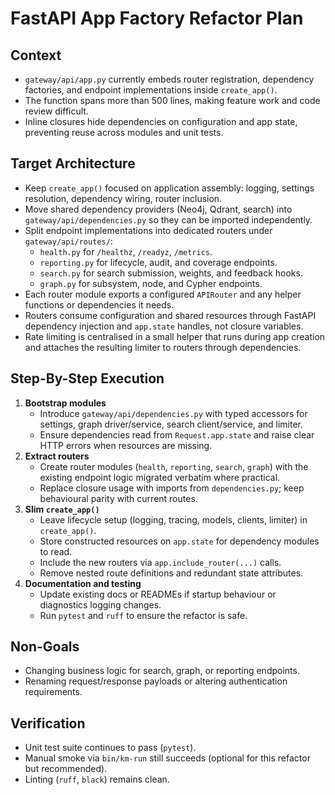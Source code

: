# FastAPI App Factory Refactor Plan

## Context
- `gateway/api/app.py` currently embeds router registration, dependency factories, and endpoint implementations inside `create_app()`.
- The function spans more than 500 lines, making feature work and code review difficult.
- Inline closures hide dependencies on configuration and app state, preventing reuse across modules and unit tests.

## Target Architecture
- Keep `create_app()` focused on application assembly: logging, settings resolution, dependency wiring, router inclusion.
- Move shared dependency providers (Neo4j, Qdrant, search) into `gateway/api/dependencies.py` so they can be imported independently.
- Split endpoint implementations into dedicated routers under `gateway/api/routes/`:
  - `health.py` for `/healthz`, `/readyz`, `/metrics`.
  - `reporting.py` for lifecycle, audit, and coverage endpoints.
  - `search.py` for search submission, weights, and feedback hooks.
  - `graph.py` for subsystem, node, and Cypher endpoints.
- Each router module exports a configured `APIRouter` and any helper functions or dependencies it needs.
- Routers consume configuration and shared resources through FastAPI dependency injection and `app.state` handles, not closure variables.
- Rate limiting is centralised in a small helper that runs during app creation and attaches the resulting limiter to routers through dependencies.

## Step-By-Step Execution
1. **Bootstrap modules**
   - Introduce `gateway/api/dependencies.py` with typed accessors for settings, graph driver/service, search client/service, and limiter.
   - Ensure dependencies read from `Request.app.state` and raise clear HTTP errors when resources are missing.
2. **Extract routers**
   - Create router modules (`health`, `reporting`, `search`, `graph`) with the existing endpoint logic migrated verbatim where practical.
   - Replace closure usage with imports from `dependencies.py`; keep behavioural parity with current routes.
3. **Slim `create_app()`**
   - Leave lifecycle setup (logging, tracing, models, clients, limiter) in `create_app()`.
   - Store constructed resources on `app.state` for dependency modules to read.
   - Include the new routers via `app.include_router(...)` calls.
   - Remove nested route definitions and redundant state attributes.
4. **Documentation and testing**
   - Update existing docs or READMEs if startup behaviour or diagnostics logging changes.
   - Run `pytest` and `ruff` to ensure the refactor is safe.

## Non-Goals
- Changing business logic for search, graph, or reporting endpoints.
- Renaming request/response payloads or altering authentication requirements.

## Verification
- Unit test suite continues to pass (`pytest`).
- Manual smoke via `bin/km-run` still succeeds (optional for this refactor but recommended).
- Linting (`ruff`, `black`) remains clean.
